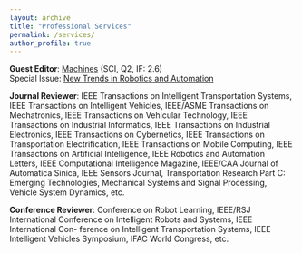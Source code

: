 ```yaml
---
layout: archive
title: "Professional Services"
permalink: /services/
author_profile: true
---
```


**Guest Editor**: [Machines](https://www.mdpi.com/journal/machines) (SCI, Q2, IF: 2.6)<br>
Special Issue: [New Trends in Robotics and Automation](https://www.mdpi.com/journal/machines/special_issues/7DR1AL0KQ5)

**Journal Reviewer**: IEEE Transactions on Intelligent Transportation Systems, IEEE Transactions on Intelligent Vehicles, IEEE/ASME Transactions on
Mechatronics, IEEE Transactions on Vehicular Technology, IEEE Transactions on Industrial Informatics, IEEE Transactions on Industrial Electronics, IEEE
Transactions on Cybernetics, IEEE Transactions on Transportation Electrification, IEEE Transactions on Mobile Computing, IEEE Transactions on Artificial
Intelligence, IEEE Robotics and Automation Letters, IEEE Computational Intelligence Magazine, IEEE/CAA Journal of Automatica Sinica, IEEE Sensors
Journal, Transportation Research Part C: Emerging Technologies, Mechanical Systems and Signal Processing, Vehicle System Dynamics, etc.

**Conference Reviewer**: Conference on Robot Learning, IEEE/RSJ International Conference on Intelligent Robots and Systems, IEEE International Con-
ference on Intelligent Transportation Systems, IEEE Intelligent Vehicles Symposium, IFAC World Congress, etc.


